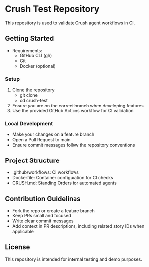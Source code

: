 # Crush Test Repository

This repository is used to validate Crush agent workflows in CI.

## Getting Started

- Requirements:
  - GitHub CLI (gh)
  - Git
  - Docker (optional)

### Setup

1) Clone the repository
   - git clone <repo-url>
   - cd crush-test
2) Ensure you are on the correct branch when developing features
3) Use the provided GitHub Actions workflow for CI validation

### Local Development

- Make your changes on a feature branch
- Open a Pull Request to main
- Ensure commit messages follow the repository conventions

## Project Structure

- .github/workflows: CI workflows
- Dockerfile: Container configuration for CI checks
- CRUSH.md: Standing Orders for automated agents

## Contribution Guidelines

- Fork the repo or create a feature branch
- Keep PRs small and focused
- Write clear commit messages
- Add context in PR descriptions, including related story IDs when applicable

## License

This repository is intended for internal testing and demo purposes.